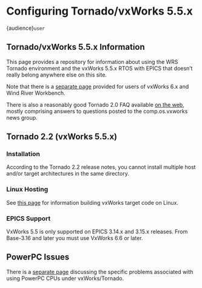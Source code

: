 # Configuring Tornado/vxWorks 5.5.x

{audience}`user`

## Tornado/vxWorks 5.5.x Information

This page provides a repository for information about using the WRS Tornado environment and the vxWorks 5.5.x RTOS with EPICS that doesn’t really belong anywhere else on this site.

Note that there is a [separate page](configuring-vxworks-6_x) provided for users of vxWorks 6.x and Wind River Workbench.

There is also a reasonably good Tornado 2.0 FAQ available [on the web](http://www.xs4all.nl/~borkhuis/vxworks/vxworks.html), mostly comprising answers to questions posted to the comp.os.vxworks news group.

## Tornado 2.2 (vxWorks 5.5.x)

### Installation

According to the Tornado 2.2 release notes, you cannot install multiple host and/or target architectures in the same directory.

### Linux Hosting

See [this page](https://epics.anl.gov/base/tornado-linux.php) for information building vxWorks target code on Linux.

### EPICS Support

VxWorks 5.5 is only supported on EPICS 3.14.x and 3.15.x releases. From Base-3.16 and later you must use VxWorks 6.6 or later.

## PowerPC Issues

There is a [separate page](https://epics.anl.gov/base/ppc.php) discussing the specific problems associated with using PowerPC CPUs under vxWorks/Tornado.
